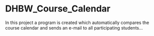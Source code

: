 # DHBW_Course_Calendar
In this project a program is created which automatically compares the course calendar and sends an e-mail to all participating students...
